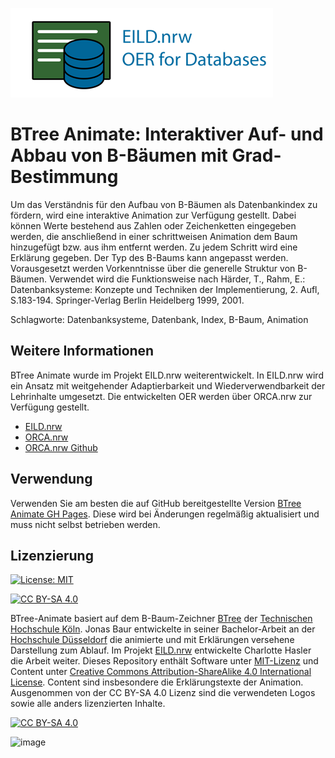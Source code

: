 ![EILD-Logo](logos/EILD-Logo.png)

# BTree Animate: Interaktiver Auf- und Abbau von B-Bäumen mit Grad-Bestimmung

Um das Verständnis für den Aufbau von B-Bäumen als Datenbankindex zu fördern, wird eine interaktive Animation zur Verfügung gestellt. Dabei können Werte bestehend aus Zahlen oder Zeichenketten eingegeben werden, die anschließend in einer schrittweisen Animation dem Baum hinzugefügt bzw. aus ihm entfernt werden. Zu jedem Schritt wird eine Erklärung gegeben. Der Typ des B-Baums kann angepasst werden. Vorausgesetzt werden Vorkenntnisse über die generelle Struktur von B-Bäumen. Verwendet wird die Funktionsweise nach Härder, T., Rahm, E.: Datenbanksysteme: Konzepte und Techniken der Implementierung, 2. Aufl, S.183-194. Springer-Verlag Berlin Heidelberg 1999, 2001. 

Schlagworte: Datenbanksysteme, Datenbank, Index, B-Baum, Animation

## Weitere Informationen
BTree Animate wurde im Projekt EILD.nrw weiterentwickelt. In EILD.nrw wird ein Ansatz mit weitgehender Adaptierbarkeit und Wiederverwendbarkeit der Lehrinhalte umgesetzt. Die entwickelten OER werden über ORCA.nrw zur Verfügung gestellt.
- [EILD.nrw]
- [ORCA.nrw]
- [ORCA.nrw Github]

## Verwendung

Verwenden Sie am besten die auf GitHub bereitgestellte Version [BTree Animate GH Pages]. Diese wird bei Änderungen regelmäßig aktualisiert und muss nicht selbst betrieben werden.

## Lizenzierung
[![License: MIT][MIT-shield]][MIT]

[![CC BY-SA 4.0][cc-by-sa-shield]][cc-by-sa]

BTree-Animate basiert auf dem B-Baum-Zeichner [BTree] der [Technischen Hochschule Köln][TH Köln]. Jonas Baur entwickelte in seiner Bachelor-Arbeit an der [Hochschule Düsseldorf][HSD] die animierte und mit Erklärungen versehene Darstellung zum Ablauf. Im Projekt [EILD.nrw] entwickelte Charlotte Hasler die Arbeit weiter. Dieses Repository enthält Software unter [MIT-Lizenz][MIT] und Content unter [Creative Commons Attribution-ShareAlike 4.0 International License][cc-by-sa]. Content sind insbesondere die Erklärungstexte der Animation. Ausgenommen von der CC BY-SA 4.0 Lizenz sind die verwendeten Logos sowie alle anders lizenzierten Inhalte.

[![CC BY-SA 4.0][cc-by-sa-image]][cc-by-sa]

![image](https://user-images.githubusercontent.com/73349129/233968870-b61f0850-e7c2-489f-a597-53e030794b22.png)


[MIT]: https://github.com/orca-nrw/btree-animate/blob/master/LICENSE
[MIT-shield]: https://img.shields.io/badge/License-MIT-yellow.svg
[cc-by-sa]: http://creativecommons.org/licenses/by-sa/4.0/
[cc-by-sa-image]: https://licensebuttons.net/l/by-sa/4.0/88x31.png
[cc-by-sa-shield]: https://img.shields.io/badge/License-CC%20BY--SA%204.0-lightgrey.svg
[HSD]: https://www.hs-duesseldorf.de/
[TH Köln]: https://www.th-koeln.de/
[BTree]: https://github.com/orca-nrw/b-tree
[BTree Animate GH Pages]: https://eild-nrw.github.io/btree-animate/
[EILD.nrw]: https://www.eild.nrw/
[EILD.nrw GitHub]: https://github.com/EILD-nrw
[ORCA.nrw]: https://www.orca.nrw/
[ORCA.nrw Github]: https://github.com/orca-nrw
